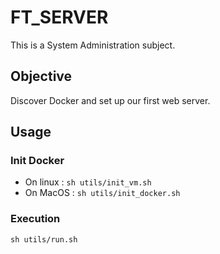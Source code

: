 # FT_SERVER
This is a System Administration subject.

## Objective
Discover Docker and set up our first web server.

## Usage
### Init Docker
- On linux : `sh utils/init_vm.sh`
- On MacOS : `sh utils/init_docker.sh`
### Execution
`sh utils/run.sh`
